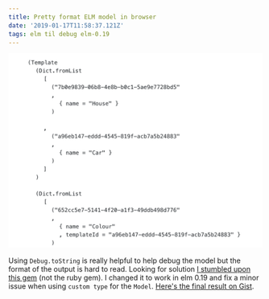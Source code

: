 ```yaml
---
title: Pretty format ELM model in browser
date: '2019-01-17T11:58:37.121Z'
tags: elm til debug elm-0.19
---
```

<img src="./elm-debug-format.png" alt="An example of pretty format in browser" />

Using `Debug.toString` is really helpful to help debug the model but the format of the output is hard to read. Looking
for solution [I stumbled upon this gem][format-snippet] (not the ruby gem). I changed it to work in elm 0.19 and fix a minor issue when using
`custom type` for the `Model`. [Here's the final result on Gist][gist].

[format-snippet]: https://stackoverflow.com/questions/40517852/elm-how-to-pretty-print-the-model-in-the-browser?answertab=votes#tab-top
[gist]: https://gist.github.com/roine/604e46a40cb6e4ae144533fbeb1aef2f